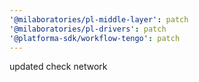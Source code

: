 ```yaml
---
'@milaboratories/pl-middle-layer': patch
'@milaboratories/pl-drivers': patch
'@platforma-sdk/workflow-tengo': patch
---
```


updated check network
